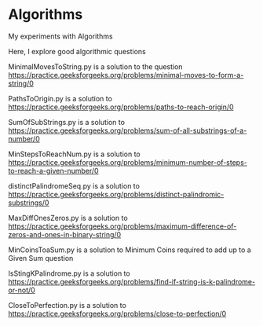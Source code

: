 # Algorithms
My experiments with Algorithms

Here, I explore good algorithmic questions

MinimalMovesToString.py is a solution to the question https://practice.geeksforgeeks.org/problems/minimal-moves-to-form-a-string/0

PathsToOrigin.py is a solution to https://practice.geeksforgeeks.org/problems/paths-to-reach-origin/0

SumOfSubStrings.py is a solution to https://practice.geeksforgeeks.org/problems/sum-of-all-substrings-of-a-number/0

MinStepsToReachNum.py is a solution to https://practice.geeksforgeeks.org/problems/minimum-number-of-steps-to-reach-a-given-number/0

distinctPalindromeSeq.py is a solution to https://practice.geeksforgeeks.org/problems/distinct-palindromic-substrings/0

MaxDiffOnesZeros.py is a solution to https://practice.geeksforgeeks.org/problems/maximum-difference-of-zeros-and-ones-in-binary-string/0

MinCoinsToaSum.py is a solution to Minimum Coins required to add up to a Given Sum question

IsStingKPalindrome.py is a solution to https://practice.geeksforgeeks.org/problems/find-if-string-is-k-palindrome-or-not/0

CloseToPerfection.py is a solution to https://practice.geeksforgeeks.org/problems/close-to-perfection/0
